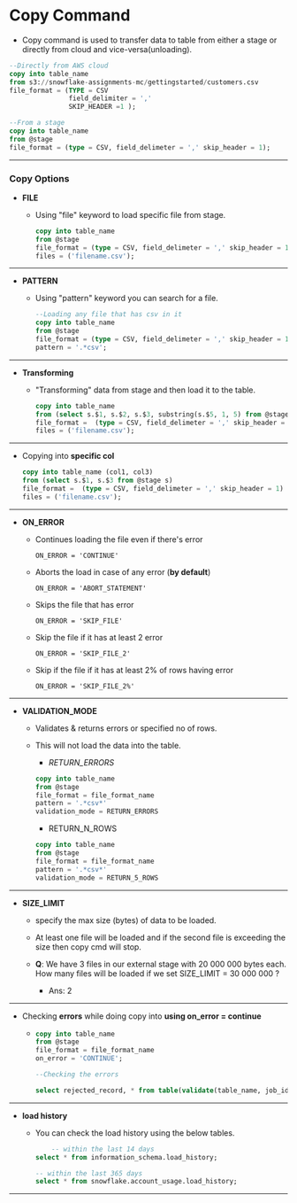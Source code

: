 # Copy Command

- Copy command is used to transfer data to table from either a stage or directly from cloud and vice-versa(unloading).

```sql
--Directly from AWS cloud
copy into table_name 
from s3://snowflake-assignments-mc/gettingstarted/customers.csv
file_format = (TYPE = CSV 
               field_delimiter = ',' 
               SKIP_HEADER =1 );

--From a stage
copy into table_name
from @stage
file_format = (type = CSV, field_delimeter = ',' skip_header = 1);

```

---

### Copy Options

- **FILE**
  
  - Using "file" keyword to load specific file from stage.
  
    ```sql
    copy into table_name
    from @stage
    file_format = (type = CSV, field_delimeter = ',' skip_header = 1)
    files = ('filename.csv');
    ```

---

- **PATTERN**
  
  - Using "pattern" keyword you can search for a file.

    ```sql
    --Loading any file that has csv in it
    copy into table_name
    from @stage
    file_format = (type = CSV, field_delimeter = ',' skip_header = 1)
    pattern = '.*csv';
    ```

---

- **Transforming**
  
  - "Transforming" data from stage and then load it to the table.

    ```sql
    copy into table_name
    from (select s.$1, s.$2, s.$3, substring(s.$5, 1, 5) from @stage s)
    file_format =  (type = CSV, field_delimeter = ',' skip_header = 1)
    files = ('filename.csv');
    ```

---

- Copying into **specific col**

    ```sql
    copy into table_name (col1, col3)
    from (select s.$1, s.$3 from @stage s)
    file_format =  (type = CSV, field_delimeter = ',' skip_header = 1)
    files = ('filename.csv');
    ```

---

- **ON_ERROR**

  - Continues loading the file even if there's error

    ```ON_ERROR = 'CONTINUE'```

  - Aborts the load in case of any error (**by default**)

    ```ON_ERROR = 'ABORT_STATEMENT'```

  - Skips the file that has error
  
    ```ON_ERROR = 'SKIP_FILE'```

  - Skip the file if it has at least 2 error

    ```ON_ERROR = 'SKIP_FILE_2'```

  - Skip if the file if it has at least 2% of rows having error

    ```ON_ERROR = 'SKIP_FILE_2%'```

---

- **VALIDATION_MODE**

  - Validates & returns errors or specified no of rows.
  - This will not load the data into the table.

    - *RETURN_ERRORS*

    ```sql
    copy into table_name
    from @stage
    file_format = file_format_name
    pattern = '.*csv*'
    validation_mode = RETURN_ERRORS
    ```

    - RETURN_N_ROWS

    ```sql
    copy into table_name
    from @stage
    file_format = file_format_name
    pattern = '.*csv*'
    validation_mode = RETURN_5_ROWS
    ```

---

- **SIZE_LIMIT**

  - specify the max size (bytes) of data to be loaded.

  - At least one file will be loaded and if the second file is exceeding the size then copy cmd will stop.

  - **Q**: We have 3 files in our external stage with 20 000 000 bytes each.
    How many files will be loaded if we set SIZE_LIMIT = 30 000 000 ?

    - Ans: 2

---

- Checking **errors** while doing copy into **using on_error = continue**

  - ```sql
    copy into table_name
    from @stage
    file_format = file_format_name
    on_error = 'CONTINUE';

    --Checking the errors

    select rejected_record, * from table(validate(table_name, job_id => '_last'));
    ```

---

- **load history**

  - You can check the load history using the below tables.

    ```sql
        -- within the last 14 days
    select * from information_schema.load_history;

    -- within the last 365 days
    select * from snowflake.account_usage.load_history; 
    ```

---
